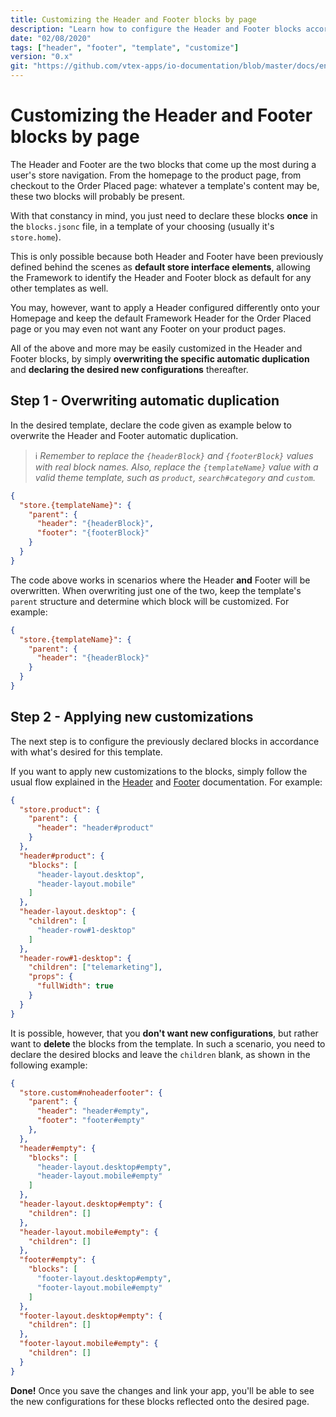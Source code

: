 ```yaml
---
title: Customizing the Header and Footer blocks by page
description: "Learn how to configure the Header and Footer blocks according to your store's page templates."
date: "02/08/2020"
tags: ["header", "footer", "template", "customize"]
version: "0.x"
git: "https://github.com/vtex-apps/io-documentation/blob/master/docs/en/Recipes/templates/customizing-the-header-and-footer-blocks-by-page.md"
---
```


# Customizing the Header and Footer blocks by page

The Header and Footer are the two blocks that come up the most during a user's store navigation. From the homepage to the product page, from checkout to the Order Placed page: whatever a template's content may be, these two blocks will probably be present.

With that constancy in mind, you just need to declare these blocks **once** in the `blocks.jsonc` file, in a template of your choosing (usually it's `store.home`). 

This is only possible because both Header and Footer have been previously defined behind the scenes as **default store interface elements**, allowing the Framework to identify the Header and Footer block as default for any other templates as well.

You may, however, want to apply a Header configured differently onto your Homepage and keep the default Framework Header for the Order Placed page or you may even not want any Footer on your product pages.

All of the above and more may be easily customized in the Header and Footer blocks, by simply **overwriting the specific automatic duplication** and **declaring the desired new configurations** thereafter. 

## Step 1 - Overwriting automatic duplication

In the desired template, declare the code given as example below to overwrite the Header and Footer automatic duplication.  

> ℹ *Remember to replace the `{headerBlock}` and `{footerBlock}` values with real block names. Also, replace the `{templateName}` value with a valid theme template, such as `product`, `search#category` and `custom`.*


```json
{
  "store.{templateName}": {
    "parent": { 
      "header": "{headerBlock}", 
      "footer": "{footerBlock}"
    }
  }
}
```

The code above works in scenarios where the Header **and** Footer will be overwritten. When overwriting just one of the two, keep the template's `parent` structure and determine which block will be customized. For example:

```json
{
  "store.{templateName}": {
    "parent": { 
      "header": "{headerBlock}"
    }
  }
}
```

## Step 2 - Applying new customizations

The next step is to configure the previously declared blocks in accordance with what's desired for this template.

If you want to apply new customizations to the blocks, simply follow the usual flow explained in the [Header](https://vtex.io/docs/components/all/vtex.store-header/) and [Footer](https://vtex.io/docs/components/all/vtex.store-footer/) documentation. For example:  

```json
{
  "store.product": {
    "parent": { 
      "header": "header#product"
    }
  },
  "header#product": {
    "blocks": [
      "header-layout.desktop",
      "header-layout.mobile"
    ]
  },
  "header-layout.desktop": {
    "children": [
      "header-row#1-desktop"
    ]
  },
  "header-row#1-desktop": {
    "children": ["telemarketing"],
    "props": {
      "fullWidth": true
    }
  }
}
```

It is possible, however, that you **don't want new configurations**, but rather want to **delete** the blocks from the template. In such a scenario, you need to declare the desired blocks and leave the `children` blank, as shown in the following example:

```json
{
  "store.custom#noheaderfooter": {
    "parent": {
      "header": "header#empty",
      "footer": "footer#empty"
    },
  },
  "header#empty": {
    "blocks": [
      "header-layout.desktop#empty",
      "header-layout.mobile#empty"
    ]
  },
  "header-layout.desktop#empty": {
    "children": []
  },
  "header-layout.mobile#empty": {
    "children": []
  },
  "footer#empty": {
    "blocks": [
      "footer-layout.desktop#empty",
      "footer-layout.mobile#empty"
    ]
  },
  "footer-layout.desktop#empty": {
    "children": []
  },
  "footer-layout.mobile#empty": {
    "children": []
  }
}
```

**Done!** Once you save the changes and link your app, you'll be able to see the new configurations for these blocks reflected onto the desired page.
